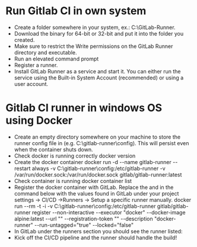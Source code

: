 # Run Gitlab CI in own system

- Create a folder somewhere in your system, ex.: C:\GitLab-Runner.
- Download the binary for 64-bit or 32-bit and put it into the folder you created.
- Make sure to restrict the Write permissions on the GitLab Runner directory and executable. 
- Run an elevated command prompt
- Register a runner.
- Install GitLab Runner as a service and start it. You can either run the service using the Built-in System Account (recommended) or using a user account.

# Gitlab CI runner in windows OS using Docker

- Create an empty directory somewhere on your machine to store the runner config file in (e.g. C:\gitlab-runner\config). This will persist even when the container shuts down.
- Check docker is running correctly
docker version
- Create the docker container
docker run -d --name gitlab-runner --restart always -v C:\gitlab-runner\config:/etc/gitlab-runner -v /var/run/docker.sock:/var/run/docker.sock gitlab/gitlab-runner:latest
- Check container is running
docker container list
- Register the docker container with GitLab. Replace the <URL> and <TOKEN> in the command below with the values found in GitLab under your project settings -> CI/CD ->Runners -> Setup a specific runner manually.
docker run --rm -t -i -v C:\gitlab-runner\config:/etc/gitlab-runner gitlab/gitlab-runner register --non-interactive --executor "docker" --docker-image alpine:latest --url "<URL>" --registration-token "<TOKEN>" --description "docker-runner" --run-untagged="true" --locked="false"
- In GitLab under the runners section you should see the runner listed:
- Kick off the CI/CD pipeline and the runner should handle the build!